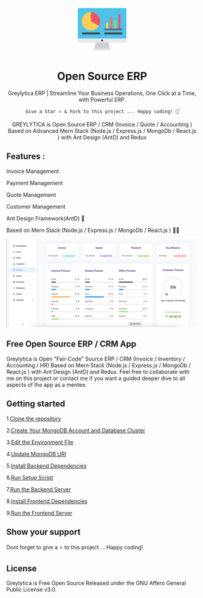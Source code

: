 <div align="center">
    <a href="">
  <img src="/frontend/src/logo-icon.svg" width="128px" />
    </a>
    <h1>Open Source ERP</h1>
    <p align="center">
        <p>Greylytica ERP | Streamline Your Business Operations, One Click at a Time, with Powerful ERP.</p>
    </p>


```
 Give a Star ⭐️ & Fork to this project ... Happy coding! 🤩`
```

GREYLYTICA is Open Source ERP / CRM (Invoice / Quote / Accounting ) Based on Advanced Mern Stack (Node.js / Express.js / MongoDb / React.js ) with Ant Design (AntD) and Redux

</div>


## Features :

Invoice Management

Payment Management

Quote Management

Customer Management

Ant Design Framework(AntD) 🐜

Based on Mern Stack (Node.js / Express.js / MongoDb / React.js ) 👨‍💻


<img width="1403" alt="Open Source ERP CRM" src="frontend/src/screenshot.png">

## Free Open Source ERP / CRM App

Greylytica is Open "Fair-Code" Source ERP / CRM (Invoice / Inventory / Accounting / HR) Based on Mern Stack (Node.js / Express.js / MongoDb / React.js ) with Ant Design (AntD) and Redux.
Feel free to collaborate with me on this project or contact me if you want a guided deeper dive to all aspects of the app as a mentee.

## Getting started

1.[Clone the repository](INSTALLATION-INSTRUCTIONS.md#step-1-clone-the-repository)

2.[Create Your MongoDB Account and Database Cluster](INSTALLATION-INSTRUCTIONS.md#Step-2-Create-Your-MongoDB-Account-and-Database-Cluster)

3.[Edit the Environment File](INSTALLATION-INSTRUCTIONS.md#Step-3-Edit-the-Environment-File)

4.[Update MongoDB URI](INSTALLATION-INSTRUCTIONS.md#Step-4-Update-MongoDB-URI)

5.[Install Backend Dependencies](INSTALLATION-INSTRUCTIONS.md#Step-5-Install-Backend-Dependencies)

6.[Run Setup Script](INSTALLATION-INSTRUCTIONS.md#Step-6-Run-Setup-Script)

7.[Run the Backend Server](INSTALLATION-INSTRUCTIONS.md#Step-7-Run-the-Backend-Server)

8.[Install Frontend Dependencies](INSTALLATION-INSTRUCTIONS.md#Step-8-Install-Frontend-Dependencies)

9.[Run the Frontend Server](INSTALLATION-INSTRUCTIONS.md#Step-9-Run-the-Frontend-Server)

## Show your support

Dont forget to give a ⭐️ to this project ... Happy coding!

## License

Greylytica is Free Open Source Released under the GNU Affero General Public License v3.0.
